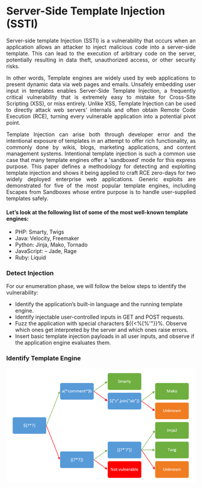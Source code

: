 
# Server-Side Template Injection (SSTI)

<p align="justify">Server-side template Injection (SSTI) is a vulnerability that occurs when an application allows an attacker to inject malicious code into a server-side template. This can lead to the execution of arbitrary code on the server, potentially resulting in data theft, unauthorized access, or other security risks.</p>

<p align="justify">In other words, Template engines are widely used by web applications to present dynamic data via web pages and emails. Unsafely embedding user input in templates enables Server-Side Template Injection, a frequently critical vulnerability that is
extremely easy to mistake for Cross-Site Scripting (XSS), or miss entirely. Unlike XSS, Template Injection can be used to
directly attack web servers' internals and often obtain Remote Code Execution (RCE), turning every vulnerable
application into a potential pivot point.</p>

<p align="justify">Template Injection can arise both through developer error and the intentional exposure of templates in an attempt
to offer rich functionality, as commonly done by wikis, blogs, marketing applications, and content management systems.
Intentional template injection is such a common use case that many template engines offer a 'sandboxed' mode for this
express purpose. This paper defines a methodology for detecting and exploiting template injection and shows it being
applied to craft RCE zero-days for two widely deployed enterprise web applications. Generic exploits are demonstrated for
five of the most popular template engines, including Escapes from Sandboxes whose entire purpose is to handle user-supplied templates safely.</p>

#### Let’s look at the following list of some of the most well-known template engines:
* PHP: Smarty, Twigs
* Java: Velocity, Freemaker
* Python: Jinja, Mako, Tornado
* JavaScript: – Jade, Rage
* Ruby: Liquid


### Detect Injection
For our enumeration phase, we will follow the below steps to identify the vulnerability:
* Identify the application’s built-in language and the running template engine.
* Identify injectable user-controlled inputs in GET and POST requests.
* Fuzz the application with special characters ${{<%[%'"}}%\. Observe which ones get interpreted by the server and which ones raise errors.
* Insert basic template injection payloads in all user inputs, and observe if the application engine evaluates them.

### Identify Template Engine

![Alt text](https://github.com/anuvind2973/Web-Application-Security/blob/main/Server%20Side%20Template%20Injection/Identify%20Template%20Engine.png)

